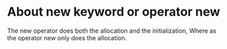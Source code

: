 # About new keyword or operator new
The new operator does both the allocation and the initialization, 
Where as the operator new only does the allocation.